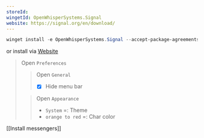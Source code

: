 ```yaml
---
storeId: 
wingetId: OpenWhisperSystems.Signal
website: https://signal.org/en/download/
---
```



```powershell
winget install -e OpenWhisperSystems.Signal --accept-package-agreements
```

or install via [Website](https://signal.org/en/download/)

> Open `Preferences`
>> Open `General`
>> - [x] Hide menu bar
>
>> Open `Appearance`
>> - `System` =: Theme
>> - `orange to red` =: Char color



[[Install messengers]]